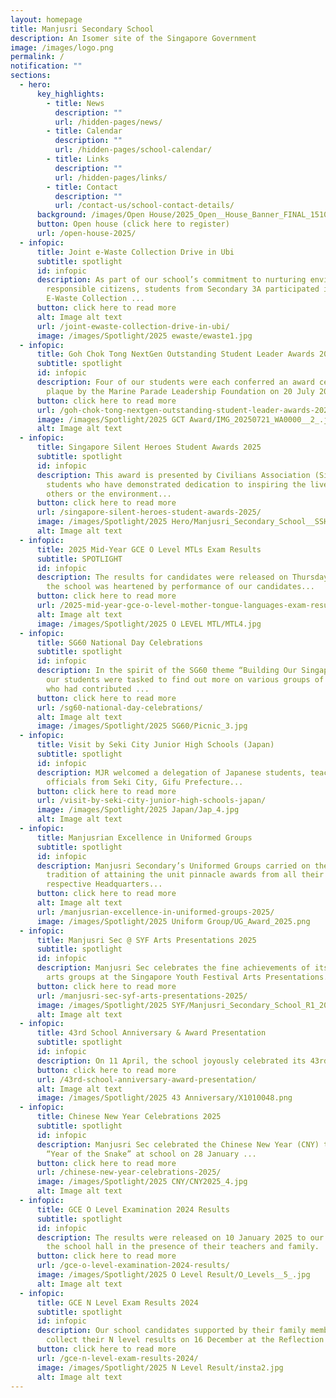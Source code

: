 ```yaml
---
layout: homepage
title: Manjusri Secondary School
description: An Isomer site of the Singapore Government
image: /images/logo.png
permalink: /
notification: ""
sections:
  - hero:
      key_highlights:
        - title: News
          description: ""
          url: /hidden-pages/news/
        - title: Calendar
          description: ""
          url: /hidden-pages/school-calendar/
        - title: Links
          description: ""
          url: /hidden-pages/links/
        - title: Contact
          description: ""
          url: /contact-us/school-contact-details/
      background: /images/Open House/2025_Open__House_Banner_FINAL_15102025_v3.jpg
      button: Open house (click here to register)
      url: /open-house-2025/
  - infopic:
      title: Joint e-Waste Collection Drive in Ubi
      subtitle: spotlight
      id: infopic
      description: As part of our school’s commitment to nurturing environmentally
        responsible citizens, students from Secondary 3A participated in a Joint
        E-Waste Collection ...
      button: click here to read more
      alt: Image alt text
      url: /joint-ewaste-collection-drive-in-ubi/
      image: /images/Spotlight/2025 ewaste/ewaste1.jpg
  - infopic:
      title: Goh Chok Tong NextGen Outstanding Student Leader Awards 2025
      subtitle: spotlight
      id: infopic
      description: Four of our students were each conferred an award certificate and
        plaque by the Marine Parade Leadership Foundation on 20 July 2025...
      button: click here to read more
      url: /goh-chok-tong-nextgen-outstanding-student-leader-awards-2025/
      image: /images/Spotlight/2025 GCT Award/IMG_20250721_WA0000__2_.jpg
      alt: Image alt text
  - infopic:
      title: Singapore Silent Heroes Student Awards 2025
      subtitle: spotlight
      id: infopic
      description: This award is presented by Civilians Association (Singapore) to
        students who have demonstrated dedication to inspiring the lives of
        others or the environment...
      button: click here to read more
      url: /singapore-silent-heroes-student-awards-2025/
      image: /images/Spotlight/2025 Hero/Manjusri_Secondary_School__SSH_2025_.jpg
      alt: Image alt text
  - infopic:
      title: 2025 Mid-Year GCE O Level MTLs Exam Results
      subtitle: SPOTLIGHT
      id: infopic
      description: The results for candidates were released on Thursday 21 August, and
        the school was heartened by performance of our candidates...
      button: click here to read more
      url: /2025-mid-year-gce-o-level-mother-tongue-languages-exam-results/
      alt: Image alt text
      image: /images/Spotlight/2025 O LEVEL MTL/MTL4.jpg
  - infopic:
      title: SG60 National Day Celebrations
      subtitle: spotlight
      id: infopic
      description: In the spirit of the SG60 theme “Building Our Singapore Together”
        our students were tasked to find out more on various groups of people
        who had contributed ...
      button: click here to read more
      url: /sg60-national-day-celebrations/
      alt: Image alt text
      image: /images/Spotlight/2025 SG60/Picnic_3.jpg
  - infopic:
      title: Visit by Seki City Junior High Schools (Japan)
      subtitle: spotlight
      id: infopic
      description: MJR welcomed a delegation of Japanese students, teachers and
        officials from Seki City, Gifu Prefecture...
      button: click here to read more
      url: /visit-by-seki-city-junior-high-schools-japan/
      image: /images/Spotlight/2025 Japan/Jap_4.jpg
      alt: Image alt text
  - infopic:
      title: Manjusrian Excellence in Uniformed Groups
      subtitle: spotlight
      id: infopic
      description: Manjusri Secondary’s Uniformed Groups carried on their proud
        tradition of attaining the unit pinnacle awards from all their
        respective Headquarters...
      button: click here to read more
      alt: Image alt text
      url: /manjusrian-excellence-in-uniformed-groups-2025/
      image: /images/Spotlight/2025 Uniform Group/UG_Award_2025.png
  - infopic:
      title: Manjusri Sec @ SYF Arts Presentations 2025
      subtitle: spotlight
      id: infopic
      description: Manjusri Sec celebrates the fine achievements of its performing
        arts groups at the Singapore Youth Festival Arts Presentations...
      button: click here to read more
      url: /manjusri-sec-syf-arts-presentations-2025/
      image: /images/Spotlight/2025 SYF/Manjusri_Secondary_School_R1_2026.jpg
      alt: Image alt text
  - infopic:
      title: 43rd School Anniversary & Award Presentation
      subtitle: spotlight
      id: infopic
      description: On 11 April, the school joyously celebrated its 43rd anniversary...
      button: click here to read more
      url: /43rd-school-anniversary-award-presentation/
      alt: Image alt text
      image: /images/Spotlight/2025 43 Anniversary/X1010048.png
  - infopic:
      title: Chinese New Year Celebrations 2025
      subtitle: spotlight
      id: infopic
      description: Manjusri Sec celebrated the Chinese New Year (CNY) to usher in the
        “Year of the Snake” at school on 28 January ...
      button: click here to read more
      url: /chinese-new-year-celebrations-2025/
      image: /images/Spotlight/2025 CNY/CNY2025_4.jpg
      alt: Image alt text
  - infopic:
      title: GCE O Level Examination 2024 Results
      subtitle: spotlight
      id: infopic
      description: The results were released on 10 January 2025 to our candidates at
        the school hall in the presence of their teachers and family.
      button: click here to read more
      url: /gce-o-level-examination-2024-results/
      image: /images/Spotlight/2025 O Level Result/O_Levels__5_.jpg
      alt: Image alt text
  - infopic:
      title: GCE N Level Exam Results 2024
      subtitle: spotlight
      id: infopic
      description: Our school candidates supported by their family members returned to
        collect their N level results on 16 December at the Reflection Hall.
      button: click here to read more
      url: /gce-n-level-exam-results-2024/
      image: /images/Spotlight/2025 N Level Result/insta2.jpg
      alt: Image alt text
---
```

